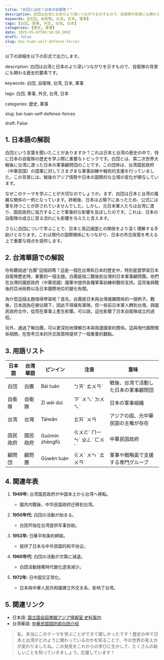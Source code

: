 ```yaml
---
title: "白団とは何？日本の自衛隊？"
description: 白団は台湾と日本のより深いつながりを示すもので、自衛隊の背景にも関わる歴史的要素です。
keywords: [白団, 自衛隊, 台湾, 日本, 軍事]
tags: [白団, 軍事, 外交, 台湾, 日本]
categories: [歴史, 軍事]
date: 2025-05-07T04:50:58.500Z
draft: false
slug: bai-tuan-self-defense-forces
---
```


以下の詳細を以下の形式で出力します。

description:
白団は台湾と日本のより深いつながりを示すもので、自衛隊の背景にも関わる歴史的要素です。

keywords:
白団, 自衛隊, 台湾, 日本, 軍事

tags:
白団, 軍事, 外交, 台湾, 日本

categories:
歴史, 軍事

slug:
bai-tuan-self-defense-forces

draft:
False

## 1. 日本語の解説

白団という言葉を聞いたことがありますか？これは日本と台湾の歴史の中で、特に日本の自衛隊の歴史を学ぶ際に重要なトピックです。白団とは、第二次世界大戦後に台湾に渡った日本の軍事顧問団のことです。この団体は、台湾国民政府（中華民国）の国軍に対してさまざまな軍事訓練や戦術的支援を行っていました。この背景には、戦後のアジア情勢や日本の国際的な立場の変化が関与しています。

なぜこのテーマを学ぶことが大切なのでしょうか。まず、白団は日本と台湾の複雑な関係の一例となっています。終戦後、日本は占領下にあったため、公式には軍を持つことが許されていませんでした。しかし、元日本軍人たちは台湾に渡り、国民政府に協力することで軍事的な影響を及ぼしたのです。これは、日本の自衛隊の成立に至る流れにも影響を与えたと言えます。

さらに白団について学ぶことで、日本と周辺諸国との関係をより深く理解する手助けとなります。これは現代の国際関係にもつながり、日本の外交政策を考える上で重要な視点を提供します。

## 2. 台湾華語での解説 

你有聽說過"白團"這個詞嗎？這是一個在台灣和日本的歷史中，特別是當學習日本自衛隊歷史時，重要的一個主題。白團是指二戰後到台灣的日本軍事顧問團。他們在台灣的國民政府（中華民國）國軍中提供各種軍事訓練和戰術支持。這背後與戰後的亞洲局勢以及日本國際地位的變化有關。

為什麼這個主題值得學習呢？首先，白團是日本與台灣複雜關係的一個例子。戰後，日本因為在被佔領下，因此不得擁有軍隊。但一些前日本軍人轉到台灣，與國民政府合作，從而在軍事上產生影響。可以說，這也影響了日本自衛隊成立的過程。

另外，通過了解白團，可以更深刻地理解日本與周邊國家的關係。這與現代國際關係相關，在思考日本的外交政策時提供了一個重要的觀點。

## 3. 用語リスト

| 日本語      | 台湾華語  | ピンイン      | 注音     | 意味                           |
|-------------|-----------|--------------|----------|--------------------------------|
| 白団        | 白團      | Bái tuán     | ㄅㄞˊ ㄊㄨㄢˊ | 戦後、台湾で活動した日本の軍事顧問団      |
| 自衛隊      | 自衛隊    | Zì wèi duì   | ㄗˋ ㄨㄟˋ ㄉㄨㄟˋ | 日本の軍事組織                     |
| 台湾        | 台灣      | Táiwān       | ㄊㄞˊ ㄨㄢ         | アジアの国、元中華民国の主権が存在   |
| 国民政府    | 國民政府  | Guómín zhèngfǔ | ㄍㄨㄛˊ ㄇㄧㄣˊ ㄓㄥˋ ㄈㄨˇ | 中華民国政府                    |
| 顧問団        | 顧問團     | Gùwèn tuán   | ㄍㄨˋ ㄨㄣˋ ㄊㄨㄢˊ | 軍事や戦略面で支援する専門グループ    |

## 4. 関連年表

1. **1949年:** 台湾国民政府が中国本土から台湾へ移転。
   - 國共内戰後，中华民国政府迁移到台湾。
   
2. **1950年代:** 白団の活動が始まる。
   - 白团开始在台湾提供军事协助。

3. **1952年:** 日華平和条約締結。
   - 提供了日本与中华民国的和平协议。

4. **1960年代:** 白団の活動が次第に減退。
   - 白团活動隨著時代變化逐渐減少。

5. **1972年:** 日中国交正常化。
   - 日本與中華人民共和國建立外交关系，影响了台湾。

## 5. 関連リンク

- 日本語: [国立国会図書館アジア情報室 史料案内](https://rnavi.ndl.go.jp/asia/entry/baitan.php)
- 台湾華語: [中華民国国防部白团介绍](https://www.mnd.gov.tw/whitegroup.html)

>私、本当にこのテーマを学ぶことができて嬉しかったです！歴史の中で日本と台湾がどのように関わっているのかを知ることで、今の世界の見え方が変わりましたね。この発見をこれからの学びに生かして、たくさんの新しいことを知っていきましょう。応援しています！